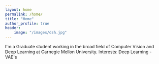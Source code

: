 ```yaml
---
layout: home
permalink: /home/
title: "Home"
author_profile: true
header:
    image: "/images/dsh.jpg"
---
```


I'm a Graduate student working in the broad field of Computer Vision and Deep Learning at Carnegie Mellon University.
Interests: Deep Learning - VAE's